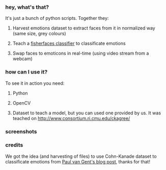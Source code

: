 ### hey, what's that?

It's just a bunch of python scripts. Together they:

1. Harvest emotions dataset to extract faces from it in normalized way (same size, grey colours)

2. Teach a [fisherfaces classifier](http://www.scholarpedia.org/article/Fisherfaces) to classificate emotions

3. Swap faces to emoticons in real-time (using video stream from a webcam)

### how can I use it?

To see it in action you need:

1. Python

2. OpenCV

3. Dataset to teach a model, but you can used one provided by us. It was teached on http://www.consortium.ri.cmu.edu/ckagree/


### screenshots

### credits

We got the idea (and harvesting of files) to use Cohn-Kanade dataset to classificate emotions from [Paul van Gent's blog post](http://www.paulvangent.com/2016/04/01/emotion-recognition-with-python-opencv-and-a-face-dataset/), thanks for that!
